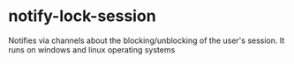 # notify-lock-session
Notifies via channels about the blocking/unblocking of the user's session. It runs on windows and linux operating systems
